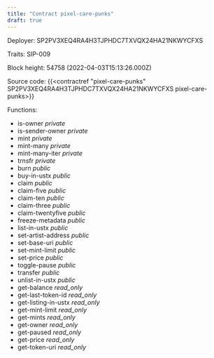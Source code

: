 ```yaml
---
title: "Contract pixel-care-punks"
draft: true
---
```

Deployer: SP2PV3XEQ4RA4H3TJPHDC7TXVQX24HA21NKWYCFXS

Traits:
SIP-009 



Block height: 54758 (2022-04-03T15:13:26.000Z)

Source code: {{<contractref "pixel-care-punks" SP2PV3XEQ4RA4H3TJPHDC7TXVQX24HA21NKWYCFXS pixel-care-punks>}}

Functions:

* is-owner _private_
* is-sender-owner _private_
* mint _private_
* mint-many _private_
* mint-many-iter _private_
* trnsfr _private_
* burn _public_
* buy-in-ustx _public_
* claim _public_
* claim-five _public_
* claim-ten _public_
* claim-three _public_
* claim-twentyfive _public_
* freeze-metadata _public_
* list-in-ustx _public_
* set-artist-address _public_
* set-base-uri _public_
* set-mint-limit _public_
* set-price _public_
* toggle-pause _public_
* transfer _public_
* unlist-in-ustx _public_
* get-balance _read_only_
* get-last-token-id _read_only_
* get-listing-in-ustx _read_only_
* get-mint-limit _read_only_
* get-mints _read_only_
* get-owner _read_only_
* get-paused _read_only_
* get-price _read_only_
* get-token-uri _read_only_
